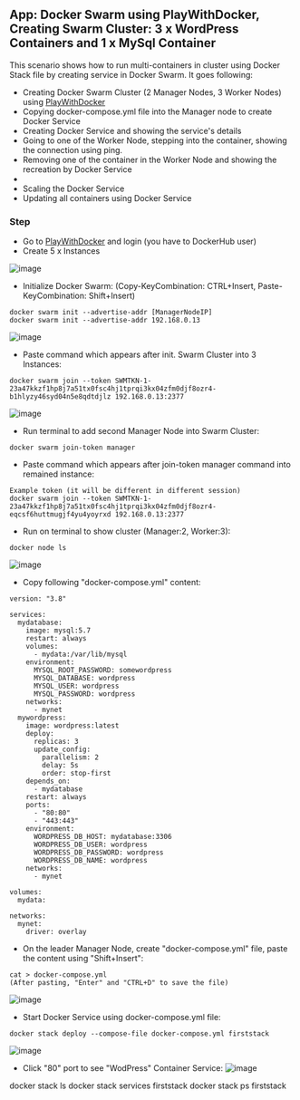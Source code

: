 ## App: Docker Swarm using PlayWithDocker, Creating Swarm Cluster: 3 x WordPress Containers and 1 x MySql Container

This scenario shows how to run multi-containers in cluster using Docker Stack file by creating service in Docker Swarm. It goes following:
- Creating Docker Swarm Cluster (2 Manager Nodes, 3 Worker Nodes) using [PlayWithDocker](https://labs.play-with-docker.com/)
- Copying docker-compose.yml file into the Manager node to create Docker Service
- Creating Docker Service and showing the service's details
- Going to one of the Worker Node, stepping into the container, showing the connection using ping.
- Removing one of the container in the Worker Node and showing the recreation by Docker Service
-
- Scaling the Docker Service
- Updating all containers using Docker Service 

### Step

- Go to [PlayWithDocker](https://labs.play-with-docker.com/) and login (you have to DockerHub user)
- Create 5 x Instances

![image](https://user-images.githubusercontent.com/10358317/113414275-edf01100-93bc-11eb-92cb-c64b63882ea9.png)

- Initialize Docker Swarm: (Copy-KeyCombination: CTRL+Insert, Paste-KeyCombination: Shift+Insert)
```
docker swarm init --advertise-addr [ManagerNodeIP]
docker swarm init --advertise-addr 192.168.0.13 
```
![image](https://user-images.githubusercontent.com/10358317/113414610-aae26d80-93bd-11eb-8358-a4790583b3b5.png)

- Paste command which appears after init. Swarm Cluster into 3 Instances:
```
docker swarm join --token SWMTKN-1-23a47kkzf1hp8j7a51tx0fsc4hj1tprqi3kx04zfm0djf8ozr4-b1hlyzy46syd04n5e8qdtdjlz 192.168.0.13:2377
```
![image](https://user-images.githubusercontent.com/10358317/113415691-0ada1380-93c0-11eb-8f1d-11da8c29eab2.png)

- Run terminal to add second Manager Node into Swarm Cluster:
```
docker swarm join-token manager
```
- Paste command which appears after join-token manager command into remained instance: 
```
Example token (it will be different in different session)
docker swarm join --token SWMTKN-1-23a47kkzf1hp8j7a51tx0fsc4hj1tprqi3kx04zfm0djf8ozr4-eqcsf6huttmugjf4yu4yoyrxd 192.168.0.13:2377
```
- Run on terminal to show cluster (Manager:2, Worker:3):
```
docker node ls
```
![image](https://user-images.githubusercontent.com/10358317/113415443-8091af80-93bf-11eb-8454-a2f3341d81a0.png)

- Copy following "docker-compose.yml" content:
```
version: "3.8"

services:
  mydatabase:
    image: mysql:5.7
    restart: always
    volumes: 
      - mydata:/var/lib/mysql
    environment: 
      MYSQL_ROOT_PASSWORD: somewordpress
      MYSQL_DATABASE: wordpress
      MYSQL_USER: wordpress
      MYSQL_PASSWORD: wordpress
    networks:
      - mynet
  mywordpress:
    image: wordpress:latest
    deploy:
      replicas: 3
      update_config:
        parallelism: 2
        delay: 5s
        order: stop-first
    depends_on: 
      - mydatabase
    restart: always
    ports:
      - "80:80"
      - "443:443"
    environment: 
      WORDPRESS_DB_HOST: mydatabase:3306
      WORDPRESS_DB_USER: wordpress
      WORDPRESS_DB_PASSWORD: wordpress
      WORDPRESS_DB_NAME: wordpress
    networks:
      - mynet

volumes:
  mydata:

networks:
  mynet:
    driver: overlay
```
- On the leader Manager Node, create "docker-compose.yml" file, paste the content using "Shift+Insert":
```
cat > docker-compose.yml
(After pasting, "Enter" and "CTRL+D" to save the file)
```
![image](https://user-images.githubusercontent.com/10358317/113416454-ac159980-93c1-11eb-8b6e-cc175eaff8f6.png)

- Start Docker Service using docker-compose.yml file:
```
docker stack deploy --compose-file docker-compose.yml firststack
```
![image](https://user-images.githubusercontent.com/10358317/113416665-19292f00-93c2-11eb-8270-6db81b384363.png)

- Click "80" port to see "WodPress" Container Service:
![image](https://user-images.githubusercontent.com/10358317/113416833-66a59c00-93c2-11eb-89a8-d5b9eadf600f.png)

docker stack ls 
docker stack services firststack
docker stack ps firststack
